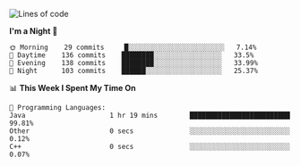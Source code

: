 <!--START_SECTION:waka-->
![Lines of code](https://img.shields.io/badge/From%20Hello%20World%20I%27ve%20Written-142483%20lines%20of%20code-blue)

**I'm a Night 🦉** 

```text
🌞 Morning    29 commits     █░░░░░░░░░░░░░░░░░░░░░░░░   7.14% 
🌆 Daytime    136 commits    ████████░░░░░░░░░░░░░░░░░   33.5% 
🌃 Evening    138 commits    ████████░░░░░░░░░░░░░░░░░   33.99% 
🌙 Night      103 commits    ██████░░░░░░░░░░░░░░░░░░░   25.37%

```


📊 **This Week I Spent My Time On** 

```text
💬 Programming Languages: 
Java                     1 hr 19 mins        █████████████████████████   99.81% 
Other                    0 secs              ░░░░░░░░░░░░░░░░░░░░░░░░░   0.12% 
C++                      0 secs              ░░░░░░░░░░░░░░░░░░░░░░░░░   0.07%

```


<!--END_SECTION:waka-->
